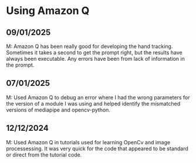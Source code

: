 # Using Amazon Q

## 09/01/2025
M: Amazon Q has been really good for developing the hand tracking. Sometimes it takes a second to get the prompt right, but the results have always been executable. Any errors have been from lack of information in the prompt.

## 07/01/2025
M: Used Amazon Q to debug an error where I had the wrong parameters for the version of a module I was using and helped identify the mismatched versions of mediapipe and opencv-python.

## 12/12/2024
M: Used Amazon Q in tutorials used for learning OpenCv and image processessing. It was very quick for the code that appeared to be standard or direct from the tutorial code.
